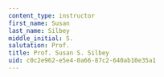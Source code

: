 ```yaml
---
content_type: instructor
first_name: Susan
last_name: Silbey
middle_initial: S.
salutation: Prof.
title: Prof. Susan S. Silbey
uid: c0c2e962-e5e4-0a66-87c2-640ab10e35a1
---
```

